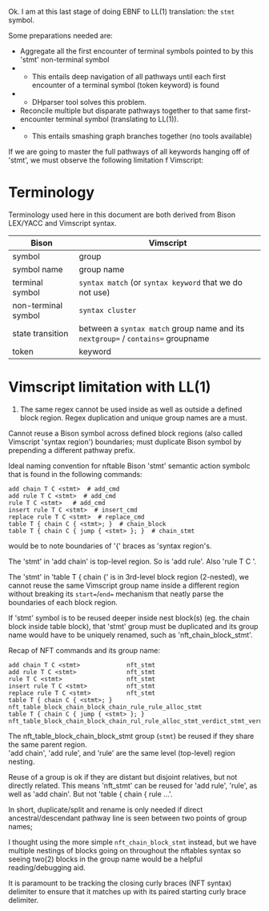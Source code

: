 Ok.  I am at this last stage of doing EBNF to LL(1) translation: the `stmt` symbol.

Some preparations needed are:

* Aggregate all the first encounter of terminal symbols pointed to by this 'stmt' non-terminal symbol
* * This entails deep navigation of all pathways until each first encounter of a terminal symbol (token keyword) is found
* * DHparser tool solves this problem.
* Reconcile multiple but disparate pathways together to that same first-encounter terminal symbol (translating to LL(1)).
* * This entails smashing graph branches together (no tools available)

If we are going to master the full pathways of all keywords hanging off of 'stmt', we must observe the following limitation f Vimscript:

# Terminology
Terminology used here in this document are both derived from Bison LEX/YACC and Vimscript syntax.

| Bison | Vimscript                                                                        |
|----|----------------------------------------------------------------------------------|
| symbol | group                                                                            |
| symbol name | group name                                                                       |
| terminal symbol | `syntax match` (or  `syntax keyword` that we do not use) |
| non-terminal symbol | `syntax cluster`                                                                 |
| state transition | between a `syntax match` group name and its `nextgroup=` / `contains=` groupname |
| token | keyword                                                                          |


# Vimscript limitation with LL(1)

1. The same regex cannot be used inside as well as outside a defined block region.  Regex duplication and unique group names are a must.

Cannot reuse a Bison symbol across defined block regions (also called Vimscript 'syntax region') boundaries; must duplicate Bison symbol by prepending a different pathway prefix.

Ideal naming convention for nftable Bison 'stmt' semantic action symbolc that is 
found in the following commands:

    add chain T C <stmt>  # add_cmd
    add rule T C <stmt>  # add_cmd
    rule T C <stmt>   # add_cmd
    insert rule T C <stmt>  # insert_cmd
    replace rule T C <stmt>  # replace_cmd
    table T { chain C { <stmt>; }  # chain_block
    table T { chain C { jump { <stmt> }; }  # chain_stmt

would be to note boundaries of '{' braces as 'syntax region's. 

The 'stmt' in 'add chain' is top-level region.  So is 'add rule'.
Also 'rule T C <stmt>'.

The 'stmt' in 'table T { chain {' is in 3rd-level block region (2-nested), 
we cannot reuse the same Vimscript group name inside a different region 
without breaking its `start=`/`end=` mechanism that neatly parse the boundaries of 
each block region.

If 'stmt' symbol is to be reused deeper inside nest block(s) (eg. the chain block inside table block), 
that 'stmt' group must be duplicated and its group name would have to be 
uniquely renamed, such as 'nft_chain_block_stmt'.

Recap of NFT commands and its group name:

    add chain T C <stmt>             nft_stmt
    add rule T C <stmt>              nft_stmt
    rule T C <stmt>                  nft_stmt
    insert rule T C <stmt>           nft_stmt
    replace rule T C <stmt>          nft_stmt
    table T { chain C { <stmt>; }    nft_table_block_chain_block_chain_rule_rule_alloc_stmt
    table T { chain C { jump { <stmt> }; }   nft_table_block_chain_block_chain_rul_rule_alloc_stmt_verdict_stmt_verdict_expr_chain_expr

The nft_table_block_chain_block_stmt group (`stmt`) be reused if they share the same parent region.  
'add chain', 'add rule', and 'rule' are the same level (top-level) region nesting.

Reuse of a group is ok if they are distant but disjoint relatives, but not directly related.
This means 'nft_stmt' can be reused for 'add rule', 'rule', as well as 'add chain'.  But not 'table { chain { rule ...'.

In short, duplicate/split and rename is only needed if direct 
ancestral/descendant pathway line is seen between two points of group names; 

I thought using the more simple `nft_chain_block_stmt` instead, but we 
have multiple nestings of blocks going on throughout the nftables syntax so seeing two(2) 
blocks in the group name would be a helpful reading/debugging aid.

It is paramount to be tracking the closing curly braces (NFT syntax) delimiter to ensure that it matches up with its paired starting curly brace delimiter.



